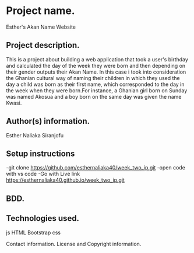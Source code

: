 # Project name.

Esther's Akan Name Website

## Project description.

This is a project about building a web application that took a user's birthday and calculated the day of the week they were born and then depending on their gender outputs their Akan Name. In this case i took into consideration the Ghanian cultural way of naming their children in which they used the day a child was born as their first name, which corresponded to the day in the week when they were born.For instance, a Ghanian girl born on Sunday was named Akosua and a boy born on the same day was given the name Kwasi.

## Author(s) information.

Esther Naliaka Siranjofu

## Setup instructions

-git clone https://github.com/esthernaliaka40/week_two_ip.git
-open code with vs code
-Go with Live link https://esthernaliaka40.github.io/week_two_ip.git

## BDD.


## Technologies used.

js
HTML
Bootstrap
css

Contact information.
License and Copyright information.
